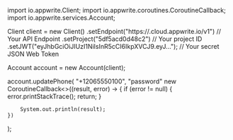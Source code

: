 import io.appwrite.Client;
import io.appwrite.coroutines.CoroutineCallback;
import io.appwrite.services.Account;

Client client = new Client()
    .setEndpoint("https://<REGION>.cloud.appwrite.io/v1") // Your API Endpoint
    .setProject("5df5acd0d48c2") // Your project ID
    .setJWT("eyJhbGciOiJIUzI1NiIsInR5cCI6IkpXVCJ9.eyJ..."); // Your secret JSON Web Token

Account account = new Account(client);

account.updatePhone(
    "+12065550100",
    "password"
    new CoroutineCallback<>((result, error) -> {
        if (error != null) {
            error.printStackTrace();
            return;
        }

        System.out.println(result);
    })
);
